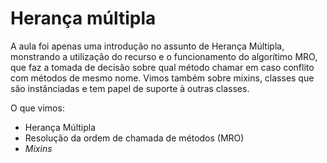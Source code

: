 # Herança múltipla

A aula foi apenas uma introdução no assunto de Herança Múltipla, monstrando a utilização do recurso e o funcionamento do algorítimo MRO, que faz a tomada de decisão sobre qual método chamar em caso conflito com métodos de mesmo nome. Vimos também sobre mixins, classes que são instânciadas e tem papel de suporte à outras classes.

O que vimos: 
* Herança Múltipla
* Resolução da ordem de chamada de métodos (MRO)
* _Mixins_

